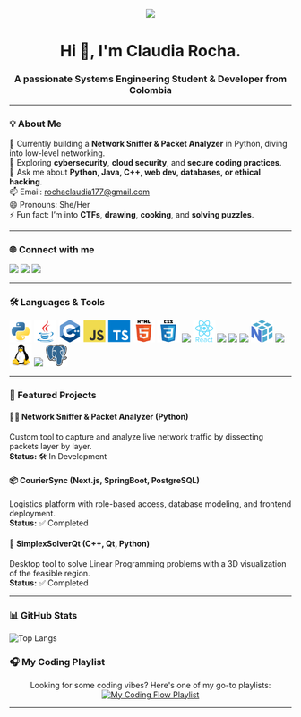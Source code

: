 <p align="center">
  <img src="https://mir-s3-cdn-cf.behance.net/project_modules/fs/9afe0493484903.5e66500f8dea4.gif" />
</p>

<h1 align="center">Hi 👋, I'm Claudia Rocha.</h1>
<h3 align="center">A passionate Systems Engineering Student & Developer from Colombia</h3>

---

### 💡 About Me

🔭 Currently building a **Network Sniffer & Packet Analyzer** in Python, diving into low-level networking.  
🌱 Exploring **cybersecurity**, **cloud security**, and **secure coding practices**.  
💬 Ask me about **Python, Java, C++, web dev, databases, or ethical hacking**.  
📫 Email: [rochaclaudia177@gmail.com](mailto:rochaclaudia177@gmail.com)  
😄 Pronouns: She/Her  
⚡ Fun fact: I’m into **CTFs**, **drawing**, **cooking**, and **solving puzzles**.

---

### 🌐 Connect with me

<p align="left">
  <a href="https://www.linkedin.com/in/claudia-rocha-h/" target="_blank" style="text-decoration: none;"><img src="https://cdn.worldvectorlogo.com/logos/linkedin-icon-2.svg" width="30" /></a>
  <a href="https://github.com/Claudia-Rocha-H" target="_blank" style="text-decoration: none;"><img src="https://cdn.worldvectorlogo.com/logos/github-icon.svg" width="30" /></a>
  <a href="https://instagram.com/rocha_arts7" target="_blank" style="text-decoration: none;"><img src="https://cdn.worldvectorlogo.com/logos/instagram-2016-5.svg" width="30" /></a>
</p>

---

### 🛠️ Languages & Tools

<p align="left">
<!-- Lenguajes -->
<img src="https://raw.githubusercontent.com/devicons/devicon/master/icons/python/python-original.svg" width="40" />
<img src="https://raw.githubusercontent.com/devicons/devicon/master/icons/java/java-original.svg" width="40" />
<img src="https://raw.githubusercontent.com/devicons/devicon/master/icons/cplusplus/cplusplus-original.svg" width="40" />
<img src="https://raw.githubusercontent.com/devicons/devicon/master/icons/javascript/javascript-original.svg" width="40" />
<img src="https://raw.githubusercontent.com/devicons/devicon/master/icons/typescript/typescript-original.svg" width="40" />
<img src="https://raw.githubusercontent.com/devicons/devicon/master/icons/html5/html5-original-wordmark.svg" width="40" />
<img src="https://raw.githubusercontent.com/devicons/devicon/master/icons/css3/css3-original-wordmark.svg" width="40" />
<!-- Frameworks -->
<img src="https://cdn.worldvectorlogo.com/logos/nextjs-2.svg" width="40" />
<img src="https://raw.githubusercontent.com/devicons/devicon/master/icons/react/react-original-wordmark.svg" width="40" />
<img src="https://www.vectorlogo.zone/logos/springio/springio-icon.svg" width="40" />
<img src="https://cdn.worldvectorlogo.com/logos/qt-1.svg" width="40" />
<img src="https://www.vectorlogo.zone/logos/tailwindcss/tailwindcss-icon.svg" width="40" />
<img src="https://raw.githubusercontent.com/devicons/devicon/master/icons/numpy/numpy-original.svg" width="40" />
<!-- Tools -->
<img src="https://www.vectorlogo.zone/logos/git-scm/git-scm-icon.svg" width="40" />
<img src="https://raw.githubusercontent.com/devicons/devicon/master/icons/linux/linux-original.svg" width="40" />
<img src="https://www.vectorlogo.zone/logos/figma/figma-icon.svg" width="40" />
<img src="https://raw.githubusercontent.com/devicons/devicon/master/icons/postgresql/postgresql-original.svg" width="40" />
</p>

---

### 🚀 Featured Projects

#### 🕵️‍♀️ Network Sniffer & Packet Analyzer (Python)
Custom tool to capture and analyze live network traffic by dissecting packets layer by layer.  
**Status:** 🛠️ In Development

#### 📦 CourierSync (Next.js, SpringBoot, PostgreSQL)
Logistics platform with role-based access, database modeling, and frontend deployment.  
**Status:** ✅ Completed

#### 📐 SimplexSolverQt (C++, Qt, Python)
Desktop tool to solve Linear Programming problems with a 3D visualization of the feasible region.  
**Status:** ✅ Completed

---

### 📊 GitHub Stats
<p align="left">
  <img src="https://github-readme-stats.vercel.app/api/top-langs/?username=Claudia-Rocha-H&layout=compact&theme=radical" alt="Top Langs" />
</p>


### 🎧 My Coding Playlist

<p align="center">
Looking for some coding vibes? Here's one of my go-to playlists:
<br>
<a href="https://open.spotify.com/playlist/047JTzmdf53esBEwFhzUCg?si=UAFtzmQqT8mJZd20O6f_CQ&pi=i9YBUMejTUKjK" target="_blank">
  <img src="https://img.shields.io/badge/Spotify%20Playlist-My%20Coding%20Flow-1ED760?style=for-the-badge&logo=spotify&logoColor=white" alt="My Coding Flow Playlist" />
</a>
</p>

---

